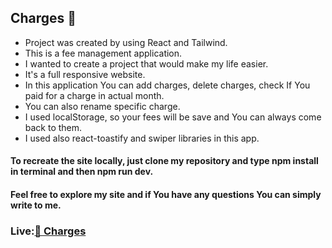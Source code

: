 <h2>Charges 💸</h2>
<ul>
  <li>Project was created by using React and Tailwind. </li>
  <li>This is a fee management application. </li>
  <li>I wanted to create a project that would make my life easier. </li>
  <li>It's a full responsive website.</li>
  <li>In this application You can add charges, delete charges, check If You paid for a charge in actual month.</li>
  <li>You can also rename specific charge.</li>
  <li>I used localStorage, so your fees will be save and You can always come back to them.</li>
  <li>I used also react-toastify and swiper libraries in this app.</li>
</ul>

<h4>To recreate the site locally, just clone my repository and type npm install in terminal and then npm run dev.</h4>
<h4>Feel free to explore my site and if You have any questions You can simply write to me. </h4>

<h3> Live:<a href="https://charges.vercel.app/" target="blank" height="40" width="40">💸 Charges </a></h3>
